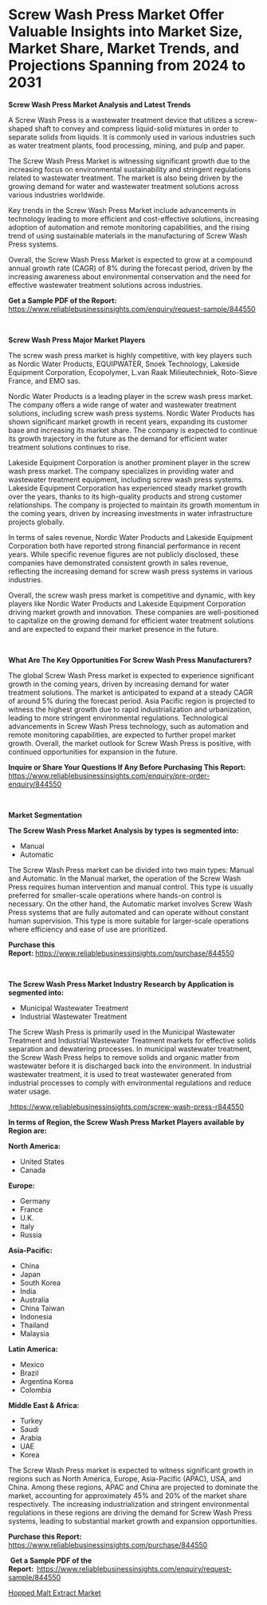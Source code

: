 <p><h1>Screw Wash Press Market Offer Valuable Insights into Market Size, Market Share, Market Trends, and Projections Spanning from 2024 to 2031</h1></p><p><strong>Screw Wash Press Market Analysis and Latest Trends</strong></p>
<p><p>A Screw Wash Press is a wastewater treatment device that utilizes a screw-shaped shaft to convey and compress liquid-solid mixtures in order to separate solids from liquids. It is commonly used in various industries such as water treatment plants, food processing, mining, and pulp and paper.</p><p>The Screw Wash Press Market is witnessing significant growth due to the increasing focus on environmental sustainability and stringent regulations related to wastewater treatment. The market is also being driven by the growing demand for water and wastewater treatment solutions across various industries worldwide.</p><p>Key trends in the Screw Wash Press Market include advancements in technology leading to more efficient and cost-effective solutions, increasing adoption of automation and remote monitoring capabilities, and the rising trend of using sustainable materials in the manufacturing of Screw Wash Press systems.</p><p>Overall, the Screw Wash Press Market is expected to grow at a compound annual growth rate (CAGR) of 8% during the forecast period, driven by the increasing awareness about environmental conservation and the need for effective wastewater treatment solutions across industries.</p></p>
<p><strong>Get a Sample PDF of the Report:&nbsp;</strong> <a href="https://www.reliablebusinessinsights.com/enquiry/request-sample/844550">https://www.reliablebusinessinsights.com/enquiry/request-sample/844550</a></p>
<p>&nbsp;</p>
<p><strong>Screw Wash Press Major Market Players</strong></p>
<p><p>The screw wash press market is highly competitive, with key players such as Nordic Water Products, EQUIPWATER, Snoek Technology, Lakeside Equipment Corporation, Ecopolymer, L.van Raak Milieutechniek, Roto-Sieve France, and EMO sas. </p><p>Nordic Water Products is a leading player in the screw wash press market. The company offers a wide range of water and wastewater treatment solutions, including screw wash press systems. Nordic Water Products has shown significant market growth in recent years, expanding its customer base and increasing its market share. The company is expected to continue its growth trajectory in the future as the demand for efficient water treatment solutions continues to rise.</p><p>Lakeside Equipment Corporation is another prominent player in the screw wash press market. The company specializes in providing water and wastewater treatment equipment, including screw wash press systems. Lakeside Equipment Corporation has experienced steady market growth over the years, thanks to its high-quality products and strong customer relationships. The company is projected to maintain its growth momentum in the coming years, driven by increasing investments in water infrastructure projects globally.</p><p>In terms of sales revenue, Nordic Water Products and Lakeside Equipment Corporation both have reported strong financial performance in recent years. While specific revenue figures are not publicly disclosed, these companies have demonstrated consistent growth in sales revenue, reflecting the increasing demand for screw wash press systems in various industries.</p><p>Overall, the screw wash press market is competitive and dynamic, with key players like Nordic Water Products and Lakeside Equipment Corporation driving market growth and innovation. These companies are well-positioned to capitalize on the growing demand for efficient water treatment solutions and are expected to expand their market presence in the future.</p></p>
<p>&nbsp;</p>
<p><strong>What Are The Key Opportunities For Screw Wash Press Manufacturers?</strong></p>
<p><p>The global Screw Wash Press market is expected to experience significant growth in the coming years, driven by increasing demand for water treatment solutions. The market is anticipated to expand at a steady CAGR of around 5% during the forecast period. Asia Pacific region is projected to witness the highest growth due to rapid industrialization and urbanization, leading to more stringent environmental regulations. Technological advancements in Screw Wash Press technology, such as automation and remote monitoring capabilities, are expected to further propel market growth. Overall, the market outlook for Screw Wash Press is positive, with continued opportunities for expansion in the future.</p></p>
<p><strong>Inquire or Share Your Questions If Any Before Purchasing This Report:</strong> <a href="https://www.reliablebusinessinsights.com/enquiry/pre-order-enquiry/844550">https://www.reliablebusinessinsights.com/enquiry/pre-order-enquiry/844550</a></p>
<p>&nbsp;</p>
<p><strong>Market Segmentation</strong></p>
<p><strong>The Screw Wash Press Market Analysis by types is segmented into:</strong></p>
<p><ul><li>Manual</li><li>Automatic</li></ul></p>
<p><p>The Screw Wash Press market can be divided into two main types: Manual and Automatic. In the Manual market, the operation of the Screw Wash Press requires human intervention and manual control. This type is usually preferred for smaller-scale operations where hands-on control is necessary. On the other hand, the Automatic market involves Screw Wash Press systems that are fully automated and can operate without constant human supervision. This type is more suitable for larger-scale operations where efficiency and ease of use are prioritized.</p></p>
<p><strong>Purchase this Report:&nbsp;</strong><a href="https://www.reliablebusinessinsights.com/purchase/844550">https://www.reliablebusinessinsights.com/purchase/844550</a></p>
<p>&nbsp;</p>
<p><strong>The Screw Wash Press Market Industry Research by Application is segmented into:</strong></p>
<p><ul><li>Municipal Wastewater Treatment</li><li>Industrial Wastewater Treatment</li></ul></p>
<p><p>The Screw Wash Press is primarily used in the Municipal Wastewater Treatment and Industrial Wastewater Treatment markets for effective solids separation and dewatering processes. In municipal wastewater treatment, the Screw Wash Press helps to remove solids and organic matter from wastewater before it is discharged back into the environment. In industrial wastewater treatment, it is used to treat wastewater generated from industrial processes to comply with environmental regulations and reduce water usage.</p></p>
<p><a href="https://www.reliablebusinessinsights.com/screw-wash-press-r844550">&nbsp;https://www.reliablebusinessinsights.com/screw-wash-press-r844550</a></p>
<p><strong>In terms of Region, the Screw Wash Press Market Players available by Region are:</strong></p>
<p>
    <p> <strong> North America: </strong>
        <ul>
            <li>United States</li>
            <li>Canada</li>
        </ul>
        </p> 
    <p> <strong> Europe: </strong>
        <ul>
            <li>Germany</li>
            <li>France</li>
            <li>U.K.</li>
            <li>Italy</li>
            <li>Russia</li>
        </ul>
        </p> 
    <p> <strong> Asia-Pacific: </strong>
        <ul>
            <li>China</li>
            <li>Japan</li>
            <li>South Korea</li>
            <li>India</li>
            <li>Australia</li>
            <li>China Taiwan</li>
            <li>Indonesia</li>
            <li>Thailand</li>
            <li>Malaysia</li>
        </ul>
        </p> 
    <p> <strong> Latin America: </strong>
        <ul>
            <li>Mexico</li>
            <li>Brazil</li>
            <li>Argentina Korea</li>
            <li>Colombia</li>
        </ul>
        </p> 
    <p> <strong> Middle East & Africa: </strong>
        <ul>
            <li>Turkey</li>
            <li>Saudi</li>
            <li>Arabia</li>
            <li>UAE</li>
            <li>Korea</li>
        </ul>
    </p>
    </p>
<p><p>The Screw Wash Press market is expected to witness significant growth in regions such as North America, Europe, Asia-Pacific (APAC), USA, and China. Among these regions, APAC and China are projected to dominate the market, accounting for approximately 45% and 20% of the market share respectively. The increasing industrialization and stringent environmental regulations in these regions are driving the demand for Screw Wash Press systems, leading to substantial market growth and expansion opportunities.</p></p>
<p><strong>Purchase this Report: </strong><a href="https://www.reliablebusinessinsights.com/purchase/844550">https://www.reliablebusinessinsights.com/purchase/844550</a></p>
<p>&nbsp;<strong>Get a Sample PDF of the Report:&nbsp;&nbsp;</strong><a href="https://www.reliablebusinessinsights.com/enquiry/request-sample/844550">https://www.reliablebusinessinsights.com/enquiry/request-sample/844550</a></p>
<p><strong></strong></p>
<p><p><a href="https://github.com/LouieAltenwert/Market-Research-Report-List-1/blob/main/hopped-malt-extract-market.md">Hopped Malt Extract Market</a></p></p>